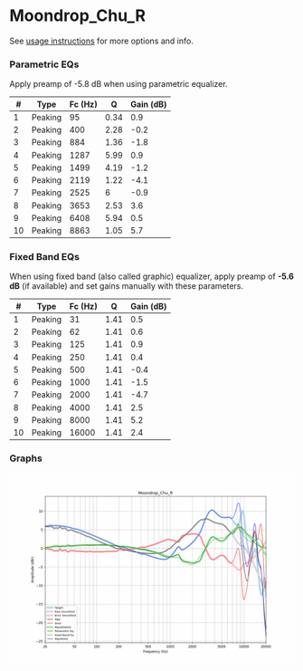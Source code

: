 # Moondrop_Chu_R
See [usage instructions](https://github.com/jaakkopasanen/AutoEq#usage) for more options and info.

### Parametric EQs
Apply preamp of -5.8 dB when using parametric equalizer.

|   # | Type    |   Fc (Hz) |    Q |   Gain (dB) |
|-----|---------|-----------|------|-------------|
|   1 | Peaking |        95 | 0.34 |         0.9 |
|   2 | Peaking |       400 | 2.28 |        -0.2 |
|   3 | Peaking |       884 | 1.36 |        -1.8 |
|   4 | Peaking |      1287 | 5.99 |         0.9 |
|   5 | Peaking |      1499 | 4.19 |        -1.2 |
|   6 | Peaking |      2119 | 1.22 |        -4.1 |
|   7 | Peaking |      2525 | 6    |        -0.9 |
|   8 | Peaking |      3653 | 2.53 |         3.6 |
|   9 | Peaking |      6408 | 5.94 |         0.5 |
|  10 | Peaking |      8863 | 1.05 |         5.7 |

### Fixed Band EQs
When using fixed band (also called graphic) equalizer, apply preamp of **-5.6 dB** (if available) and set gains manually with these parameters.

|   # | Type    |   Fc (Hz) |    Q |   Gain (dB) |
|-----|---------|-----------|------|-------------|
|   1 | Peaking |        31 | 1.41 |         0.5 |
|   2 | Peaking |        62 | 1.41 |         0.6 |
|   3 | Peaking |       125 | 1.41 |         0.9 |
|   4 | Peaking |       250 | 1.41 |         0.4 |
|   5 | Peaking |       500 | 1.41 |        -0.4 |
|   6 | Peaking |      1000 | 1.41 |        -1.5 |
|   7 | Peaking |      2000 | 1.41 |        -4.7 |
|   8 | Peaking |      4000 | 1.41 |         2.5 |
|   9 | Peaking |      8000 | 1.41 |         5.2 |
|  10 | Peaking |     16000 | 1.41 |         2.4 |

### Graphs
![](./Moondrop_Chu_R.png)
